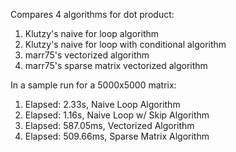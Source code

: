 Compares 4 algorithms for dot product:

1. Klutzy's naive for loop algorithm
2. Klutzy's naive for loop with conditional algorithm
3. marr75's vectorized algorithm
4. marr75's sparse matrix vectorized algorithm

In a sample run for a 5000x5000 matrix:
1. Elapsed: 2.33s, Naive Loop Algorithm
2. Elapsed: 1.16s, Naive Loop w/ Skip Algorithm
3. Elapsed: 587.05ms, Vectorized Algorithm
4. Elapsed: 509.66ms, Sparse Matrix Algorithm
